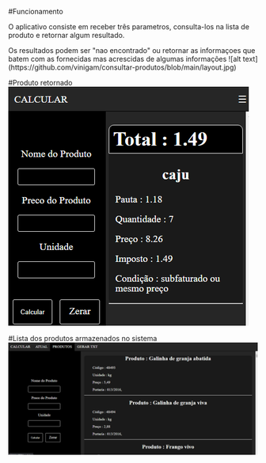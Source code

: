 #Funcionamento<br>
<p>O aplicativo consiste em receber três parametros, consulta-los na lista de produto e retornar algum resultado.<br>
<p> Os resultados podem ser "nao encontrado" ou retornar as informaçoes que batem com as fornecidas mas acrescidas de algumas informações 
![alt text](https://github.com/vinigam/consultar-produtos/blob/main/layout.jpg)

#Produto retornado
![alt text](https://github.com/vinigam/consultar-produtos/blob/main/calcular.jpg)

#Lista dos produtos armazenados no sistema 
![alt text](https://github.com/vinigam/consultar-produtos/blob/main/produtos.jpg)

